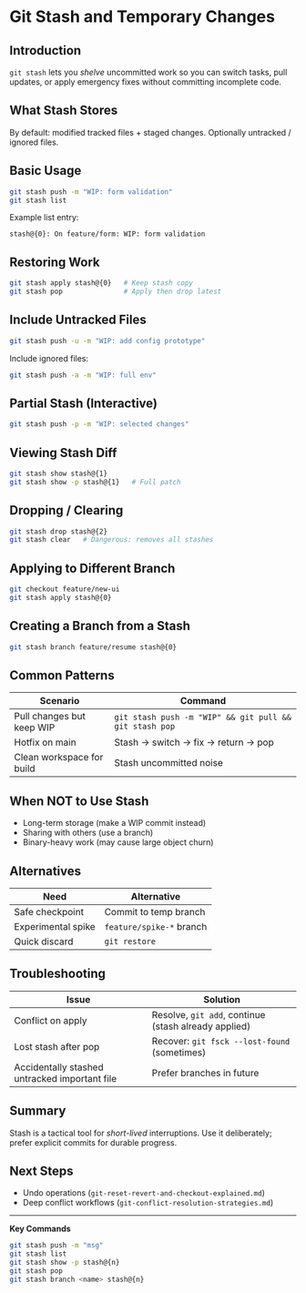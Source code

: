 # Git Stash and Temporary Changes

## Introduction
`git stash` lets you *shelve* uncommitted work so you can switch tasks, pull updates, or apply emergency fixes without committing incomplete code.

## What Stash Stores
By default: modified tracked files + staged changes. Optionally untracked / ignored files.

## Basic Usage
```bash
git stash push -m "WIP: form validation"
git stash list
```
Example list entry:
```
stash@{0}: On feature/form: WIP: form validation
```

## Restoring Work
```bash
git stash apply stash@{0}   # Keep stash copy
git stash pop               # Apply then drop latest
```

## Include Untracked Files
```bash
git stash push -u -m "WIP: add config prototype"
```
Include ignored files:
```bash
git stash push -a -m "WIP: full env"
```

## Partial Stash (Interactive)
```bash
git stash push -p -m "WIP: selected changes"
```

## Viewing Stash Diff
```bash
git stash show stash@{1}
git stash show -p stash@{1}   # Full patch
```

## Dropping / Clearing
```bash
git stash drop stash@{2}
git stash clear   # Dangerous: removes all stashes
```

## Applying to Different Branch
```bash
git checkout feature/new-ui
git stash apply stash@{0}
```

## Creating a Branch from a Stash
```bash
git stash branch feature/resume stash@{0}
```

## Common Patterns
| Scenario | Command |
|----------|---------|
| Pull changes but keep WIP | `git stash push -m "WIP" && git pull && git stash pop` |
| Hotfix on main | Stash → switch → fix → return → pop |
| Clean workspace for build | Stash uncommitted noise |

## When NOT to Use Stash
- Long-term storage (make a WIP commit instead)
- Sharing with others (use a branch)
- Binary-heavy work (may cause large object churn)

## Alternatives
| Need | Alternative |
|------|------------|
| Safe checkpoint | Commit to temp branch |
| Experimental spike | `feature/spike-*` branch |
| Quick discard | `git restore` |

## Troubleshooting
| Issue | Solution |
|-------|----------|
| Conflict on apply | Resolve, `git add`, continue (stash already applied) |
| Lost stash after pop | Recover: `git fsck --lost-found` (sometimes) |
| Accidentally stashed untracked important file | Prefer branches in future |

## Summary
Stash is a tactical tool for *short-lived* interruptions. Use it deliberately; prefer explicit commits for durable progress.

## Next Steps
- Undo operations (`git-reset-revert-and-checkout-explained.md`)
- Deep conflict workflows (`git-conflict-resolution-strategies.md`)

---
**Key Commands**
```bash
git stash push -m "msg"
git stash list
git stash show -p stash@{n}
git stash pop
git stash branch <name> stash@{n}
```

